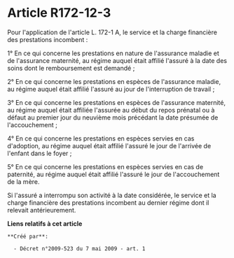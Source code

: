 # Article R172-12-3

Pour l'application de l'article L. 172-1 A, le service et la charge financière des prestations incombent : 

1° En ce qui concerne les prestations en nature de l'assurance maladie et de l'assurance maternité, au régime auquel était
affilié l'assuré à la date des soins dont le remboursement est demandé ; 

2° En ce qui concerne les prestations en espèces de l'assurance maladie, au régime auquel était affilié l'assuré au jour de
l'interruption de travail ; 

3° En ce qui concerne les prestations en espèces de l'assurance maternité, au régime auquel était affiliée l'assurée au début
du repos prénatal ou à défaut au premier jour du neuvième mois précédant la date présumée de l'accouchement ; 

4° En ce qui concerne les prestations en espèces servies en cas d'adoption, au régime auquel était affilié l'assuré le jour
de l'arrivée de l'enfant dans le foyer ; 

5° En ce qui concerne les prestations en espèces servies en cas de paternité, au régime auquel était affilié l'assuré le jour
de l'accouchement de la mère. 

Si l'assuré a interrompu son activité à la date considérée, le service et la charge financière des prestations incombent au
dernier régime dont il relevait antérieurement.

**Liens relatifs à cet article**

	**Créé par**:

	  - Décret n°2009-523 du 7 mai 2009 - art. 1
